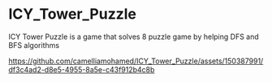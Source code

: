 # ICY_Tower_Puzzle
ICY Tower Puzzle is a game that solves 8 puzzle game by helping DFS and BFS algorithms 



https://github.com/camelliamohamed/ICY_Tower_Puzzle/assets/150387991/df3c4ad2-d8e5-4955-8a5e-c43f912b4c8b

